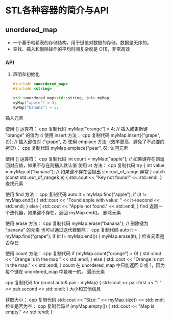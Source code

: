 # STL各种容器的简介与API

## unordered_map
- 一个基于哈希表的存储结构，用于键值对数据的存储，数据是无序的。
- 查找、插入和删除操作的平均时间复杂度是 O(1)，非常高效
### API
1. 声明和初始化
    ```cpp
    #include <unordered_map>
    #include <string>

    std::unordered_map<std::string, int> myMap;
    myMap["apple"] = 3;
    myMap["banana"] = 5;
    ```
插入元素

使用 [] 运算符：
cpp
复制代码
myMap["orange"] = 4;  // 插入或更新键 "orange" 的值为 4
使用 insert 方法：
cpp
复制代码
myMap.insert({"grape", 2});  // 插入键值对 ("grape", 2)
使用 emplace 方法（效率更高，避免了不必要的拷贝）：
cpp
复制代码
myMap.emplace("pear", 6);
访问元素

使用 [] 运算符：
cpp
复制代码
int count = myMap["apple"];  // 如果键存在则返回对应值，如果不存在则插入默认值
使用 at 方法：
cpp
复制代码
try {
    int value = myMap.at("banana");  // 如果键不存在会抛出 std::out_of_range 异常
} catch (const std::out_of_range& e) {
    std::cout << "Key not found!" << std::endl;
}
查找元素

使用 find 方法：
cpp
复制代码
auto it = myMap.find("apple");
if (it != myMap.end()) {
    std::cout << "Found apple with value: " << it->second << std::endl;
} else {
    std::cout << "Apple not found." << std::endl;
}
find 返回一个迭代器，如果键不存在，返回 myMap.end()。
删除元素

使用 erase 方法：
cpp
复制代码
myMap.erase("banana");  // 删除键为 "banana" 的元素
也可以通过迭代器删除：
cpp
复制代码
auto it = myMap.find("grape");
if (it != myMap.end()) {
    myMap.erase(it);
}
检查元素是否存在

使用 count 方法：
cpp
复制代码
if (myMap.count("orange") > 0) {
    std::cout << "Orange is in the map." << std::endl;
} else {
    std::cout << "Orange is not in the map." << std::endl;
}
count 在 unordered_map 中只能返回 0 或 1，因为每个键在 unordered_map 中是唯一的。
遍历元素

cpp
复制代码
for (const auto& pair : myMap) {
    std::cout << pair.first << ": " << pair.second << std::endl;
}
大小和其他信息

获取大小：
cpp
复制代码
std::cout << "Size: " << myMap.size() << std::endl;
检查是否为空：
cpp
复制代码
if (myMap.empty()) {
    std::cout << "Map is empty." << std::endl;
}
